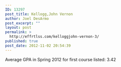 ```yaml
---
ID: 13297
post_title: Kellogg,John Vernon
author: Joel DesArmo
post_excerpt: ""
layout: post
permalink: >
  http://effrtlss.com/kelloggjohn-vernon-3/
published: true
post_date: 2012-11-02 20:54:39
---
```

<p>Average GPA in Spring 2012 for first course listed: 3.42</p>